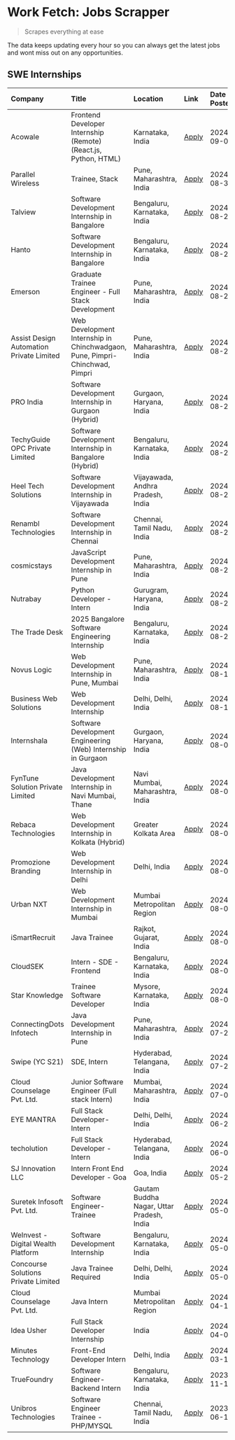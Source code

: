 # Work Fetch: Jobs Scrapper
> Scrapes everything at ease

The data keeps updating every hour so you can always get the latest jobs and wont miss out on any opportunities.

## SWE Internships
<!--START_SECTION:workfetch-->
| Company                                  | Title                                                                       | Location                                  | Link                                                                                                                                                                                                                                                                                                                   | Date Posted   |
|:-----------------------------------------|:----------------------------------------------------------------------------|:------------------------------------------|:-----------------------------------------------------------------------------------------------------------------------------------------------------------------------------------------------------------------------------------------------------------------------------------------------------------------------|:--------------|
| Acowale                                  | Frontend Developer Internship (Remote) (React.js, Python, HTML)             | Karnataka, India                          | [Apply](https://in.linkedin.com/jobs/view/frontend-developer-internship-remote-react-js-python-html-at-acowale-4014663920?position=4&pageNum=0&refId=BQrEix5z5b2QsLcT7GwYJQ%3D%3D&trackingId=cfyGYvnhQrtlV3LQcuRvaA%3D%3D&trk=public_jobs_jserp-result_search-card)                                                    | 2024-09-01    |
| Parallel Wireless                        | Trainee, Stack                                                              | Pune, Maharashtra, India                  | [Apply](https://in.linkedin.com/jobs/view/trainee-stack-at-parallel-wireless-3905689841?position=60&pageNum=0&refId=BQrEix5z5b2QsLcT7GwYJQ%3D%3D&trackingId=XfLy%2B8hUkC654w6scPEsyQ%3D%3D&trk=public_jobs_jserp-result_search-card)                                                                                   | 2024-08-31    |
| Talview                                  | Software Development Internship in Bangalore                                | Bengaluru, Karnataka, India               | [Apply](https://in.linkedin.com/jobs/view/software-development-internship-in-bangalore-at-talview-4012997749?position=6&pageNum=0&refId=BQrEix5z5b2QsLcT7GwYJQ%3D%3D&trackingId=okz31GhiR3tKc85kqi4F0A%3D%3D&trk=public_jobs_jserp-result_search-card)                                                                 | 2024-08-29    |
| Hanto                                    | Software Development Internship in Bangalore                                | Bengaluru, Karnataka, India               | [Apply](https://in.linkedin.com/jobs/view/software-development-internship-in-bangalore-at-hanto-4013200427?position=13&pageNum=0&refId=BQrEix5z5b2QsLcT7GwYJQ%3D%3D&trackingId=UhNdVh%2FeGzKqCyUrJ5%2F%2Fng%3D%3D&trk=public_jobs_jserp-result_search-card)                                                            | 2024-08-29    |
| Emerson                                  | Graduate Trainee Engineer - Full Stack Development                          | Pune, Maharashtra, India                  | [Apply](https://in.linkedin.com/jobs/view/graduate-trainee-engineer-full-stack-development-at-emerson-4012695874?position=47&pageNum=0&refId=BQrEix5z5b2QsLcT7GwYJQ%3D%3D&trackingId=5%2BhPZd1ZgLVomxb4fvzihg%3D%3D&trk=public_jobs_jserp-result_search-card)                                                          | 2024-08-29    |
| Assist Design Automation Private Limited | Web Development Internship in Chinchwadgaon, Pune, Pimpri-Chinchwad, Pimpri | Pune, Maharashtra, India                  | [Apply](https://in.linkedin.com/jobs/view/web-development-internship-in-chinchwadgaon-pune-pimpri-chinchwad-pimpri-at-assist-design-automation-private-limited-4010147193?position=56&pageNum=0&refId=BQrEix5z5b2QsLcT7GwYJQ%3D%3D&trackingId=M7zb7t1iXPjcmtlH%2BakRew%3D%3D&trk=public_jobs_jserp-result_search-card) | 2024-08-28    |
| PRO India                                | Software Development Internship in Gurgaon (Hybrid)                         | Gurgaon, Haryana, India                   | [Apply](https://in.linkedin.com/jobs/view/software-development-internship-in-gurgaon-hybrid-at-pro-india-4009587664?position=38&pageNum=0&refId=BQrEix5z5b2QsLcT7GwYJQ%3D%3D&trackingId=z8YnNd7QM8D62twtLYb%2Bjw%3D%3D&trk=public_jobs_jserp-result_search-card)                                                       | 2024-08-24    |
| TechyGuide OPC Private Limited           | Software Development Internship in Bangalore (Hybrid)                       | Bengaluru, Karnataka, India               | [Apply](https://in.linkedin.com/jobs/view/software-development-internship-in-bangalore-hybrid-at-techyguide-opc-private-limited-4009591646?position=45&pageNum=0&refId=BQrEix5z5b2QsLcT7GwYJQ%3D%3D&trackingId=JFSS6gkTE0T03nvUnUNEkA%3D%3D&trk=public_jobs_jserp-result_search-card)                                  | 2024-08-24    |
| Heel Tech Solutions                      | Software Development Internship in Vijayawada                               | Vijayawada, Andhra Pradesh, India         | [Apply](https://in.linkedin.com/jobs/view/software-development-internship-in-vijayawada-at-heel-tech-solutions-4007906692?position=29&pageNum=0&refId=BQrEix5z5b2QsLcT7GwYJQ%3D%3D&trackingId=NBvsu1U7gZbieeE3QHzF8g%3D%3D&trk=public_jobs_jserp-result_search-card)                                                   | 2024-08-22    |
| Renambl Technologies                     | Software Development Internship in Chennai                                  | Chennai, Tamil Nadu, India                | [Apply](https://in.linkedin.com/jobs/view/software-development-internship-in-chennai-at-renambl-technologies-4007910299?position=41&pageNum=0&refId=BQrEix5z5b2QsLcT7GwYJQ%3D%3D&trackingId=ml4XButs5cxfpnfsogaA0g%3D%3D&trk=public_jobs_jserp-result_search-card)                                                     | 2024-08-22    |
| cosmicstays                              | JavaScript Development Internship in Pune                                   | Pune, Maharashtra, India                  | [Apply](https://in.linkedin.com/jobs/view/javascript-development-internship-in-pune-at-cosmicstays-4007904825?position=51&pageNum=0&refId=BQrEix5z5b2QsLcT7GwYJQ%3D%3D&trackingId=eWGPk1VPX%2BpgfSVdL%2BeRuA%3D%3D&trk=public_jobs_jserp-result_search-card)                                                           | 2024-08-22    |
| Nutrabay                                 | Python Developer - Intern                                                   | Gurugram, Haryana, India                  | [Apply](https://in.linkedin.com/jobs/view/python-developer-intern-at-nutrabay-4003909226?position=34&pageNum=0&refId=BQrEix5z5b2QsLcT7GwYJQ%3D%3D&trackingId=gRF%2FTAorTmYhSPJa5Reg0Q%3D%3D&trk=public_jobs_jserp-result_search-card)                                                                                  | 2024-08-21    |
| The Trade Desk                           | 2025 Bangalore Software Engineering Internship                              | Bengaluru, Karnataka, India               | [Apply](https://in.linkedin.com/jobs/view/2025-bangalore-software-engineering-internship-at-the-trade-desk-3987456531?position=10&pageNum=0&refId=BQrEix5z5b2QsLcT7GwYJQ%3D%3D&trackingId=5DXkbTfUxoHxME58hN%2BT%2Bg%3D%3D&trk=public_jobs_jserp-result_search-card)                                                   | 2024-08-20    |
| Novus Logic                              | Web Development Internship in Pune, Mumbai                                  | Pune, Maharashtra, India                  | [Apply](https://in.linkedin.com/jobs/view/web-development-internship-in-pune-mumbai-at-novus-logic-4003713081?position=36&pageNum=0&refId=BQrEix5z5b2QsLcT7GwYJQ%3D%3D&trackingId=aBLH75sQMzRIlgyEZ86Nyg%3D%3D&trk=public_jobs_jserp-result_search-card)                                                               | 2024-08-17    |
| Business Web Solutions                   | Web Development Internship                                                  | Delhi, Delhi, India                       | [Apply](https://in.linkedin.com/jobs/view/web-development-internship-at-business-web-solutions-3997105289?position=55&pageNum=0&refId=BQrEix5z5b2QsLcT7GwYJQ%3D%3D&trackingId=ce%2Bpy%2B5cSajPprKWVrjSkg%3D%3D&trk=public_jobs_jserp-result_search-card)                                                               | 2024-08-10    |
| Internshala                              | Software Development Engineering (Web) Internship in Gurgaon                | Gurgaon, Haryana, India                   | [Apply](https://in.linkedin.com/jobs/view/software-development-engineering-web-internship-in-gurgaon-at-internshala-3997620471?position=3&pageNum=0&refId=BQrEix5z5b2QsLcT7GwYJQ%3D%3D&trackingId=ridwmzTOZ6RkPFd4kxhCUA%3D%3D&trk=public_jobs_jserp-result_search-card)                                               | 2024-08-09    |
| FynTune Solution Private Limited         | Java Development Internship in Navi Mumbai, Thane                           | Navi Mumbai, Maharashtra, India           | [Apply](https://in.linkedin.com/jobs/view/java-development-internship-in-navi-mumbai-thane-at-fyntune-solution-private-limited-3997617373?position=18&pageNum=0&refId=BQrEix5z5b2QsLcT7GwYJQ%3D%3D&trackingId=pEDxxTQw6wiHvFMnnpgVAQ%3D%3D&trk=public_jobs_jserp-result_search-card)                                   | 2024-08-09    |
| Rebaca Technologies                      | Web Development Internship in Kolkata (Hybrid)                              | Greater Kolkata Area                      | [Apply](https://in.linkedin.com/jobs/view/web-development-internship-in-kolkata-hybrid-at-rebaca-technologies-3997621369?position=39&pageNum=0&refId=BQrEix5z5b2QsLcT7GwYJQ%3D%3D&trackingId=VIc5Z2au%2FeIeCsc18Mtt9Q%3D%3D&trk=public_jobs_jserp-result_search-card)                                                  | 2024-08-09    |
| Promozione Branding                      | Web Development Internship in Delhi                                         | Delhi, India                              | [Apply](https://in.linkedin.com/jobs/view/web-development-internship-in-delhi-at-promozione-branding-3995559880?position=25&pageNum=0&refId=BQrEix5z5b2QsLcT7GwYJQ%3D%3D&trackingId=a8UPMadaZ7YzedaORyI9Ig%3D%3D&trk=public_jobs_jserp-result_search-card)                                                             | 2024-08-07    |
| Urban NXT                                | Web Development Internship in Mumbai                                        | Mumbai Metropolitan Region                | [Apply](https://in.linkedin.com/jobs/view/web-development-internship-in-mumbai-at-urban-nxt-3995561641?position=59&pageNum=0&refId=BQrEix5z5b2QsLcT7GwYJQ%3D%3D&trackingId=yJToqpUtMMlBAr16NVOjjA%3D%3D&trk=public_jobs_jserp-result_search-card)                                                                      | 2024-08-07    |
| iSmartRecruit                            | Java Trainee                                                                | Rajkot, Gujarat, India                    | [Apply](https://in.linkedin.com/jobs/view/java-trainee-at-ismartrecruit-3992301825?position=30&pageNum=0&refId=BQrEix5z5b2QsLcT7GwYJQ%3D%3D&trackingId=e6%2Ba%2BnEO84o0mkTloxXqTA%3D%3D&trk=public_jobs_jserp-result_search-card)                                                                                      | 2024-08-06    |
| CloudSEK                                 | Intern - SDE - Frontend                                                     | Bengaluru, Karnataka, India               | [Apply](https://in.linkedin.com/jobs/view/intern-sde-frontend-at-cloudsek-3991574495?position=22&pageNum=0&refId=BQrEix5z5b2QsLcT7GwYJQ%3D%3D&trackingId=c85c77OaSrfNu3Epl14PRw%3D%3D&trk=public_jobs_jserp-result_search-card)                                                                                        | 2024-08-02    |
| Star Knowledge                           | Trainee Software Developer                                                  | Mysore, Karnataka, India                  | [Apply](https://in.linkedin.com/jobs/view/trainee-software-developer-at-star-knowledge-3991516161?position=52&pageNum=0&refId=BQrEix5z5b2QsLcT7GwYJQ%3D%3D&trackingId=3FctJVjpGi2GbIxyJdReQQ%3D%3D&trk=public_jobs_jserp-result_search-card)                                                                           | 2024-08-02    |
| ConnectingDots Infotech                  | Java Development Internship in Pune                                         | Pune, Maharashtra, India                  | [Apply](https://in.linkedin.com/jobs/view/java-development-internship-in-pune-at-connectingdots-infotech-3983314097?position=40&pageNum=0&refId=BQrEix5z5b2QsLcT7GwYJQ%3D%3D&trackingId=sZYpNis7CymamMZkiv%2BPLg%3D%3D&trk=public_jobs_jserp-result_search-card)                                                       | 2024-07-26    |
| Swipe (YC S21)                           | SDE, Intern                                                                 | Hyderabad, Telangana, India               | [Apply](https://in.linkedin.com/jobs/view/sde-intern-at-swipe-yc-s21-3980368092?position=57&pageNum=0&refId=BQrEix5z5b2QsLcT7GwYJQ%3D%3D&trackingId=UvJ0RxumT4fbD2kl4SyKOQ%3D%3D&trk=public_jobs_jserp-result_search-card)                                                                                             | 2024-07-22    |
| Cloud Counselage Pvt. Ltd.               | Junior Software Engineer (Full stack Intern)                                | Mumbai, Maharashtra, India                | [Apply](https://in.linkedin.com/jobs/view/junior-software-engineer-full-stack-intern-at-cloud-counselage-pvt-ltd-3967725851?position=20&pageNum=0&refId=BQrEix5z5b2QsLcT7GwYJQ%3D%3D&trackingId=s%2FjhgxQIzW2BsDgR7SRq4Q%3D%3D&trk=public_jobs_jserp-result_search-card)                                               | 2024-07-09    |
| EYE MANTRA                               | Full Stack Developer- Intern                                                | Delhi, Delhi, India                       | [Apply](https://in.linkedin.com/jobs/view/full-stack-developer-intern-at-eye-mantra-3960988037?position=50&pageNum=0&refId=BQrEix5z5b2QsLcT7GwYJQ%3D%3D&trackingId=tWBU8gChGKGK9aZosVQCjw%3D%3D&trk=public_jobs_jserp-result_search-card)                                                                              | 2024-06-28    |
| techolution                              | Full Stack Developer - Intern                                               | Hyderabad, Telangana, India               | [Apply](https://in.linkedin.com/jobs/view/full-stack-developer-intern-at-techolution-3947911862?position=53&pageNum=0&refId=BQrEix5z5b2QsLcT7GwYJQ%3D%3D&trackingId=OE0S0JdMG4c8fe5UOoXttA%3D%3D&trk=public_jobs_jserp-result_search-card)                                                                             | 2024-06-06    |
| SJ Innovation LLC                        | Intern Front End Developer - Goa                                            | Goa, India                                | [Apply](https://in.linkedin.com/jobs/view/intern-front-end-developer-goa-at-sj-innovation-llc-3931678611?position=16&pageNum=0&refId=BQrEix5z5b2QsLcT7GwYJQ%3D%3D&trackingId=L0tkHVP%2FPimiOn3k41B3ag%3D%3D&trk=public_jobs_jserp-result_search-card)                                                                  | 2024-05-24    |
| Suretek Infosoft Pvt. Ltd.               | Software Engineer-Trainee                                                   | Gautam Buddha Nagar, Uttar Pradesh, India | [Apply](https://in.linkedin.com/jobs/view/software-engineer-trainee-at-suretek-infosoft-pvt-ltd-3916999948?position=42&pageNum=0&refId=BQrEix5z5b2QsLcT7GwYJQ%3D%3D&trackingId=7h5lPOcyXUI%2BDvVXk9Gq2Q%3D%3D&trk=public_jobs_jserp-result_search-card)                                                                | 2024-05-04    |
| WeInvest - Digital Wealth Platform       | Software Development Internship                                             | Bengaluru, Karnataka, India               | [Apply](https://in.linkedin.com/jobs/view/software-development-internship-at-weinvest-digital-wealth-platform-3912867225?position=2&pageNum=0&refId=BQrEix5z5b2QsLcT7GwYJQ%3D%3D&trackingId=20TpTWI%2BNxSc4OyHoiVftA%3D%3D&trk=public_jobs_jserp-result_search-card)                                                   | 2024-05-01    |
| Concourse Solutions Private Limited      | Java Trainee Required                                                       | Delhi, Delhi, India                       | [Apply](https://in.linkedin.com/jobs/view/java-trainee-required-at-concourse-solutions-private-limited-3912869388?position=15&pageNum=0&refId=BQrEix5z5b2QsLcT7GwYJQ%3D%3D&trackingId=T43R%2B6hq%2F23DLFP7vzgHzg%3D%3D&trk=public_jobs_jserp-result_search-card)                                                       | 2024-05-01    |
| Cloud Counselage Pvt. Ltd.               | Java Intern                                                                 | Mumbai Metropolitan Region                | [Apply](https://in.linkedin.com/jobs/view/java-intern-at-cloud-counselage-pvt-ltd-3896025667?position=44&pageNum=0&refId=BQrEix5z5b2QsLcT7GwYJQ%3D%3D&trackingId=hvnb%2BKRzgAB8hmVzpHyTKQ%3D%3D&trk=public_jobs_jserp-result_search-card)                                                                              | 2024-04-12    |
| Idea Usher                               | Full Stack Developer Internship                                             | India                                     | [Apply](https://in.linkedin.com/jobs/view/full-stack-developer-internship-at-idea-usher-3879565540?position=27&pageNum=0&refId=BQrEix5z5b2QsLcT7GwYJQ%3D%3D&trackingId=bJDQmjse4wxx5xW%2Fu18vJw%3D%3D&trk=public_jobs_jserp-result_search-card)                                                                        | 2024-04-01    |
| Minutes Technology                       | Front-End Developer Intern                                                  | Delhi, India                              | [Apply](https://in.linkedin.com/jobs/view/front-end-developer-intern-at-minutes-technology-3853712549?position=24&pageNum=0&refId=BQrEix5z5b2QsLcT7GwYJQ%3D%3D&trackingId=MYw7pdsWCLGV0FFk5idsoA%3D%3D&trk=public_jobs_jserp-result_search-card)                                                                       | 2024-03-14    |
| TrueFoundry                              | Software Engineer-Backend Intern                                            | Bengaluru, Karnataka, India               | [Apply](https://in.linkedin.com/jobs/view/software-engineer-backend-intern-at-truefoundry-3779508170?position=46&pageNum=0&refId=BQrEix5z5b2QsLcT7GwYJQ%3D%3D&trackingId=WTMSlgrJsYHwSNEi9Nkoxw%3D%3D&trk=public_jobs_jserp-result_search-card)                                                                        | 2023-11-10    |
| Unibros Technologies                     | Software Engineer Trainee - PHP/MYSQL                                       | Chennai, Tamil Nadu, India                | [Apply](https://in.linkedin.com/jobs/view/software-engineer-trainee-php-mysql-at-unibros-technologies-3656599241?position=48&pageNum=0&refId=BQrEix5z5b2QsLcT7GwYJQ%3D%3D&trackingId=9bGvJji2jWZvr02GGA0gUA%3D%3D&trk=public_jobs_jserp-result_search-card)                                                            | 2023-06-12    |
<!--END_SECTION:workfetch-->
